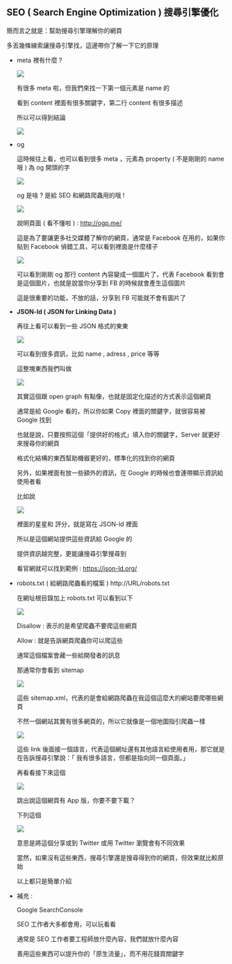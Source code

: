 ## SEO  ( Search Engine Optimization ) 搜尋引擎優化

簡而言之就是：幫助搜尋引擎理解你的網頁

多丟幾條線索讓搜尋引擎找，這邊帶你了解一下它的原理

- meta 裡有什麼 ?

    ![](./img/11.png)

    有很多 meta 啦，但我們來找一下第一個元素是 name 的

    看到 content 裡面有很多關鍵字，第二行 content 有很多描述

    所以可以得到結論

    ![](./img/12.png)

- og

    這時候往上看，也可以看到很多 meta ，元素為 property ( 不是剛剛的 name 哦 ) 為 og 開頭的字

    ![](./img/13.png)

    og 是啥 ? 是給 SEO 和網路爬蟲用的哦 !

    ![](./img/14.png)

    說明頁面 ( 看不懂啦 ) :  http://ogp.me/


    這是為了要讓更多社交媒體了解你的網頁，通常是 Facebook 在用的，如果你貼到 Facebook 偵錯工具，可以看到裡面是什麼樣子

    ![](./img/15.png)

    可以看到剛剛 og 那行 content 內容變成一個圖片了，代表 Facebook 看到會是這個圖片，也就是說當你分享到 FB 的時候就會產生這個圖片


    這是很重要的功能，不放的話，分享到 FB 可能就不會有圖片了

- **JSON-ld ( JSON for Linking Data )**

    再往上看可以看到一些 JSON 格式的東東

    ![](./img/16.png)

    可以看到很多資訊，比如 name , adress , price 等等

    這整塊東西我們叫做

    ![](./img/17.png)

    其實這個跟 open graph 有點像，也就是固定化描述的方式表示這個網頁

    通常是給 Google 看的，所以你如果 Copy 裡面的關鍵字，就很容易被 Google 找到

    也就是說，只要按照這個「提供好的格式」填入你的關鍵字，Server 就更好來搜尋你的網頁

    格式化結構的東西幫助機器更好的，標準化的找到你的網頁

    另外，如果裡面有放一些額外的資訊，在 Google 的時候也會連帶顯示資訊給使用者看

    比如說

    ![](./img/18.png)

    裡面的星星和 評分，就是寫在 JSON-ld 裡面

    所以是這個網站提供這些資訊給 Google 的

    提供資訊越完整，更能讓搜尋引擎搜尋到

    看官網就可以找到範例 :  https://json-ld.org/

- robots.txt ( 給網路爬蟲看的檔案 ) http://URL/robots.txt

    在網址根目錄加上 robots.txt 可以看到以下

    ![](./img/19.png)

    Disallow : 表示的是希望爬蟲不要爬這些網頁

    Allow : 就是告訴網頁爬蟲你可以爬這些

    通常這個檔案會藏一些給開發者的訊息

    那通常你會看到 sitemap

    ![](./img/20.png)

    這些 sitemap.xml，代表的是會給網路爬蟲在我這個這麼大的網站要爬哪些網頁

    不然一個網站其實有很多網頁的，所以它就像是一個地圖指引爬蟲一樣

    ![](./img/21.png)

    這些 link 後面接一個語言，代表這個網址還有其他語言給使用者用，那它就是在告訴搜尋引擎說：「 我有很多語言，但都是指向同一個頁面。」

    再看看接下來這個

    ![](./img/22.png)

    跳出說這個網頁有 App 版，你要不要下載？

    下列這個

    ![](./img/23.png)

    意思是將這個分享或到 Twitter 或用 Twitter 瀏覽會有不同效果

    當然，如果沒有這些東西，搜尋引擎還是搜尋得到你的網頁，但效果就比較原始

    以上都只是簡單介紹

- 補充 :

    Google SearchConsole

    SEO 工作者大多都會用，可以玩看看

    通常是 SEO 工作者要工程師放什麼內容，我們就放什麼內容

    善用這些東西可以提升你的「原生流量」，而不用花錢買關鍵字